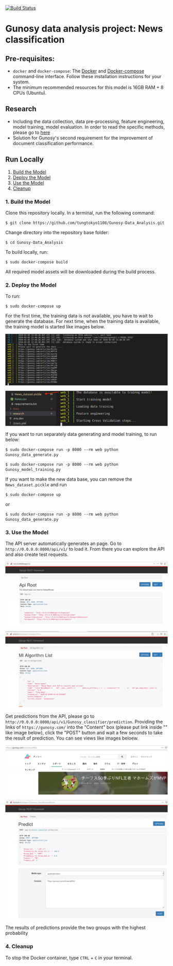 [![Build Status](https://travis-ci.com/tungtokyo1108/Gunosy-Data_Analysis.svg?token=yuqS1QiMpPCTMctfsjVi&branch=master)](https://travis-ci.com/tungtokyo1108/Gunosy-Data_Analysis)

# Gunosy data analysis project: News classification 

## Pre-requisites:

* `docker` and `docker-compose`: The [Docker](https://docs.docker.com/install/) and [Docker-compose](https://docs.docker.com/compose/install/) command-line interface. Follow these installation instructions for your system.
* The minimum recommended resources for this model is 16GB RAM + 8 CPUs (Ubuntu). 

## Research 

- Including the data collection, data pre-processing, feature engineering, model training, model evaluation. In order to read the specific methods, please go to [here](https://github.com/tungtokyo1108/Gunosy-Data_Analysis/blob/master/research/README.md) 
- Solution for Gunosy's second requirement for the improvement of document classification performance. 

## Run Locally

1. [Build the Model](#1-build-the-model)
2. [Deploy the Model](#2-deploy-the-model)
3. [Use the Model](#3-use-the-model)
4. [Cleanup](#4-cleanup)

### 1. Build the Model

Clone this repository locally. In a terminal, run the following command:

```
$ git clone https://github.com/tungtokyo1108/Gunosy-Data_Analysis.git
```

Change directory into the repository base folder:

```
$ cd Gunosy-Data_Analysis
```

To build locally, run:

```
$ sudo docker-compose build
```

All required model assets will be downloaded during the build process. 

### 2. Deploy the Model

To run:

```
$ sudo docker-compose up
```

For the first time, the training data is not available, you have to wait to generate the database. For next time, when the training data is available, the training model is started like images below. 

![Swagger Doc Screenshot](docs/First_time_training.png)

![Swagger Doc Screenshot](docs/Next_time_train.png)

If you want to run separately data generating and model training, to run below: 

```
$ sudo docker-compose run -p 8000 --rm web python Gunosy_data_generate.py
```

```
$ sudo docker-compose run -p 8000 --rm web python Gunosy_model_training.py
```

If you want to make the new data base, you can remove the `News_dataset.pickle` and run 

```
$ sudo docker-compose up
```
or 
```
$ sudo docker-compose run -p 8000 --rm web python Gunosy_data_generate.py
```

### 3. Use the Model

The API server automatically generates an page. Go to `http://0.0.0.0:8000/api/v1/` to load it. From there you can explore the API and also create test requests.

![Swagger Doc Screenshot](docs/API_Root.png)

![Swagger Doc Screenshot](docs/List_Algorithm.png)

Get predictions from the API, please go to `http://0.0.0.0:8000/api/v1/Gunosy_classifier/prediction`. Providing the links of `https://gunosy.com/` into the "Content" box (please put link inside "" like image below), click the "POST" button and wait a few seconds to take the result of prediction. You can see views like images beloew. 

![Swagger Doc Screenshot](docs/Sport_news.png)

![Swagger Doc Screenshot](docs/Sport_predict.png)

The results of predictions provide the two groups with the highest probability

### 4. Cleanup

To stop the Docker container, type `CTRL` + `C` in your terminal.